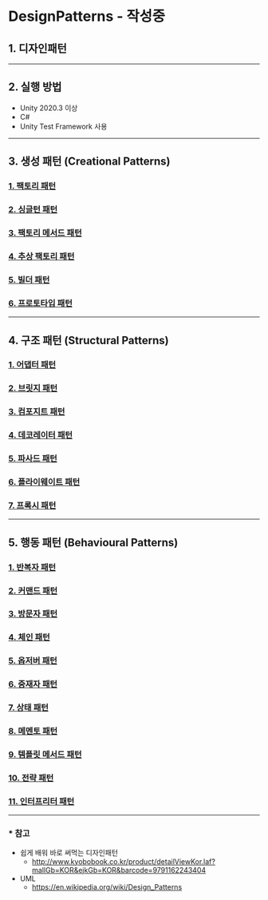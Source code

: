 # DesignPatterns - 작성중
## 1. 디자인패턴
***
## 2. 실행 방법
* Unity 2020.3 이상
* C#
* Unity Test Framework 사용 
***
## 3. 생성 패턴 (Creational Patterns)
### [1. 팩토리 패턴](https://github.com/LiztyStalker/DesignPatterns/blob/master/Assets/Docs/FactoryPattern.md)
### [2. 싱글턴 패턴](https://github.com/LiztyStalker/DesignPatterns/blob/master/Assets/Docs/SingletonPattern.md)
### [3. 팩토리 메서드 패턴](https://github.com/LiztyStalker/DesignPatterns/blob/master/Assets/Docs/FactoryMethodPattern.md)
### [4. 추상 팩토리 패턴](https://github.com/LiztyStalker/DesignPatterns/blob/master/Assets/Docs/AbstractFactoryPattern.md)
### [5. 빌더 패턴](https://github.com/LiztyStalker/DesignPatterns/blob/master/Assets/Docs/BuilderPattern.md)
### [6. 프로토타입 패턴](https://github.com/LiztyStalker/DesignPatterns/blob/master/Assets/Docs/PrototypePattern.md)
***
## 4. 구조 패턴 (Structural Patterns)
### [1. 어댑터 패턴](https://github.com/LiztyStalker/DesignPatterns/blob/master/Assets/Docs/AdapterPattern.md)
### [2. 브릿지 패턴](https://github.com/LiztyStalker/DesignPatterns/blob/master/Assets/Docs/BridgePattern.md)
### [3. 컴포지트 패턴](https://github.com/LiztyStalker/DesignPatterns/blob/master/Assets/Docs/CompositePattern.md)
### [4. 데코레이터 패턴](https://github.com/LiztyStalker/DesignPatterns/blob/master/Assets/Docs/DecoratorPattern.md)
### [5. 파사드 패턴](https://github.com/LiztyStalker/DesignPatterns/blob/master/Assets/Docs/FasadePattern.md)
### [6. 플라이웨이트 패턴](https://github.com/LiztyStalker/DesignPatterns/blob/master/Assets/Docs/FlyweightPattern.md)
### [7. 프록시 패턴](https://github.com/LiztyStalker/DesignPatterns/blob/master/Assets/Docs/ProxyPattern.md)

***
## 5. 행동 패턴 (Behavioural Patterns)
### [1. 반복자 패턴](https://github.com/LiztyStalker/DesignPatterns/blob/master/Assets/Docs/IteratorPattern.md)
### [2. 커맨드 패턴](https://github.com/LiztyStalker/DesignPatterns/blob/master/Assets/Docs/CommandPattern.md)
### [3. 방문자 패턴](https://github.com/LiztyStalker/DesignPatterns/blob/master/Assets/Docs/VisitorPattern.md)
### [4. 체인 패턴](https://github.com/LiztyStalker/DesignPatterns/blob/master/Assets/Docs/ChainPattern.md)
### [5. 옵저버 패턴](https://github.com/LiztyStalker/DesignPatterns/blob/master/Assets/Docs/ObserverPattern.md)
### [6. 중재자 패턴](https://github.com/LiztyStalker/DesignPatterns/blob/master/Assets/Docs/MediatorPattern.md)
### [7. 상태 패턴](https://github.com/LiztyStalker/DesignPatterns/blob/master/Assets/Docs/StatePattern.md)
### [8. 메멘토 패턴](https://github.com/LiztyStalker/DesignPatterns/blob/master/Assets/Docs/MementoPattern.md)
### [9. 템플릿 메서드 패턴](https://github.com/LiztyStalker/DesignPatterns/blob/master/Assets/Docs/TemplateMethodPattern.md)
### [10. 전략 패턴](https://github.com/LiztyStalker/DesignPatterns/blob/master/Assets/Docs/StrategyPattern.md)
### [11. 인터프리터 패턴](https://github.com/LiztyStalker/DesignPatterns/blob/master/Assets/Docs/InterpreterPattern.md)
***
### * 참고
* 쉽게 배워 바로 써먹는 디자인패턴 
  + http://www.kyobobook.co.kr/product/detailViewKor.laf?mallGb=KOR&ejkGb=KOR&barcode=9791162243404
* UML
  + https://en.wikipedia.org/wiki/Design_Patterns
